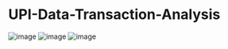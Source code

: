 # UPI-Data-Transaction-Analysis

![image](https://github.com/duttasnigdha14/UPI-Data-Transaction-Analysis/assets/108872975/b14afde7-a814-4f5b-a9d8-eb0db09e3780)
![image](https://github.com/duttasnigdha14/UPI-Data-Transaction-Analysis/assets/108872975/3df3b364-d2ec-4c15-b3f8-1f4c12ceadc6)
![image](https://github.com/duttasnigdha14/UPI-Data-Transaction-Analysis/assets/108872975/40ada8e2-712b-4e1a-afd3-151b319d0b4d)


